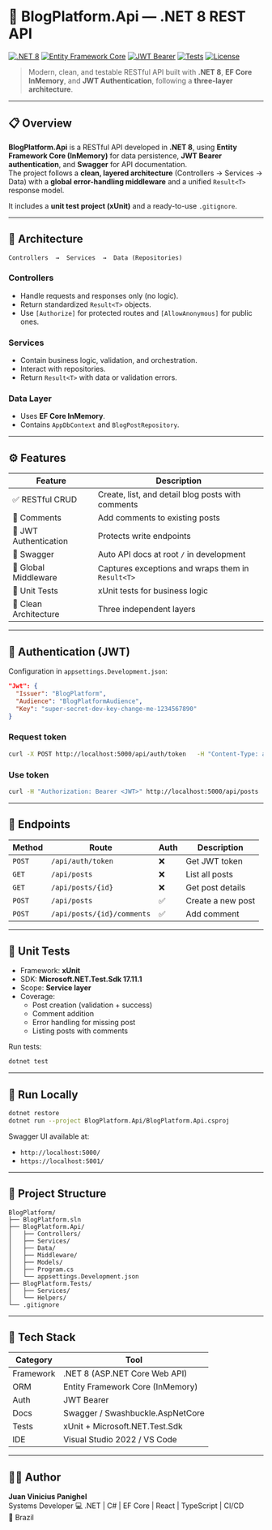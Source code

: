 # 🧠 BlogPlatform.Api — .NET 8 REST API

[![.NET 8](https://img.shields.io/badge/.NET-8.0-blue)](https://dotnet.microsoft.com/)
[![Entity Framework Core](https://img.shields.io/badge/EF%20Core-InMemory-success)](https://learn.microsoft.com/ef/)
[![JWT Bearer](https://img.shields.io/badge/Auth-JWT-orange)](https://jwt.io/)
[![Tests](https://img.shields.io/badge/Tests-xUnit-green)](https://xunit.net/)
[![License](https://img.shields.io/badge/license-MIT-lightgrey)](LICENSE)

> Modern, clean, and testable RESTful API built with **.NET 8**, **EF Core InMemory**, and **JWT Authentication**, following a **three-layer architecture**.

---

## 📋 Overview
**BlogPlatform.Api** is a RESTful API developed in **.NET 8**, using **Entity Framework Core (InMemory)** for data persistence, **JWT Bearer authentication**, and **Swagger** for API documentation.  
The project follows a **clean, layered architecture** (Controllers → Services → Data) with a **global error-handling middleware** and a unified `Result<T>` response model.

It includes a **unit test project (xUnit)** and a ready-to-use `.gitignore`.

---

## 🧱 Architecture
```
Controllers  →  Services  →  Data (Repositories)
```

### **Controllers**
- Handle requests and responses only (no logic).
- Return standardized `Result<T>` objects.
- Use `[Authorize]` for protected routes and `[AllowAnonymous]` for public ones.

### **Services**
- Contain business logic, validation, and orchestration.
- Interact with repositories.
- Return `Result<T>` with data or validation errors.

### **Data Layer**
- Uses **EF Core InMemory**.
- Contains `AppDbContext` and `BlogPostRepository`.

---

## ⚙️ Features
| Feature | Description |
|----------|-------------|
| ✅ RESTful CRUD | Create, list, and detail blog posts with comments |
| 💬 Comments | Add comments to existing posts |
| 🔐 JWT Authentication | Protects write endpoints |
| 📘 Swagger | Auto API docs at root `/` in development |
| 🧱 Global Middleware | Captures exceptions and wraps them in `Result<T>` |
| 🧪 Unit Tests | xUnit tests for business logic |
| 🧹 Clean Architecture | Three independent layers |

---

## 🔐 Authentication (JWT)
Configuration in `appsettings.Development.json`:
```json
"Jwt": {
  "Issuer": "BlogPlatform",
  "Audience": "BlogPlatformAudience",
  "Key": "super-secret-dev-key-change-me-1234567890"
}
```

### Request token
```bash
curl -X POST http://localhost:5000/api/auth/token   -H "Content-Type: application/json"   -d '{"username":"juan","password":"dev"}'
```

### Use token
```bash
curl -H "Authorization: Bearer <JWT>" http://localhost:5000/api/posts
```

---

## 🧩 Endpoints
| Method | Route | Auth | Description |
|---------|--------|------|-------------|
| `POST` | `/api/auth/token` | ❌ | Get JWT token |
| `GET` | `/api/posts` | ❌ | List all posts |
| `GET` | `/api/posts/{id}` | ❌ | Get post details |
| `POST` | `/api/posts` | ✅ | Create a new post |
| `POST` | `/api/posts/{id}/comments` | ✅ | Add comment |

---

## 🧪 Unit Tests
- Framework: **xUnit**
- SDK: **Microsoft.NET.Test.Sdk 17.11.1**
- Scope: **Service layer**
- Coverage:
  - Post creation (validation + success)
  - Comment addition
  - Error handling for missing post
  - Listing posts with comments

Run tests:
```bash
dotnet test
```

---

## 🚀 Run Locally
```bash
dotnet restore
dotnet run --project BlogPlatform.Api/BlogPlatform.Api.csproj
```
Swagger UI available at:
- `http://localhost:5000/`
- `https://localhost:5001/`

---

## 🧩 Project Structure
```
BlogPlatform/
├── BlogPlatform.sln
├── BlogPlatform.Api/
│   ├── Controllers/
│   ├── Services/
│   ├── Data/
│   ├── Middleware/
│   ├── Models/
│   ├── Program.cs
│   └── appsettings.Development.json
├── BlogPlatform.Tests/
│   ├── Services/
│   └── Helpers/
└── .gitignore
```

---

## 🧰 Tech Stack
| Category | Tool |
|-----------|------|
| Framework | .NET 8 (ASP.NET Core Web API) |
| ORM | Entity Framework Core (InMemory) |
| Auth | JWT Bearer |
| Docs | Swagger / Swashbuckle.AspNetCore |
| Tests | xUnit + Microsoft.NET.Test.Sdk |
| IDE | Visual Studio 2022 / VS Code |

---

## 👨‍💻 Author
**Juan Vinicius Panighel**  
Systems Developer 
💻 .NET | C# | EF Core | React | TypeScript | CI/CD  
📍 Brazil  
